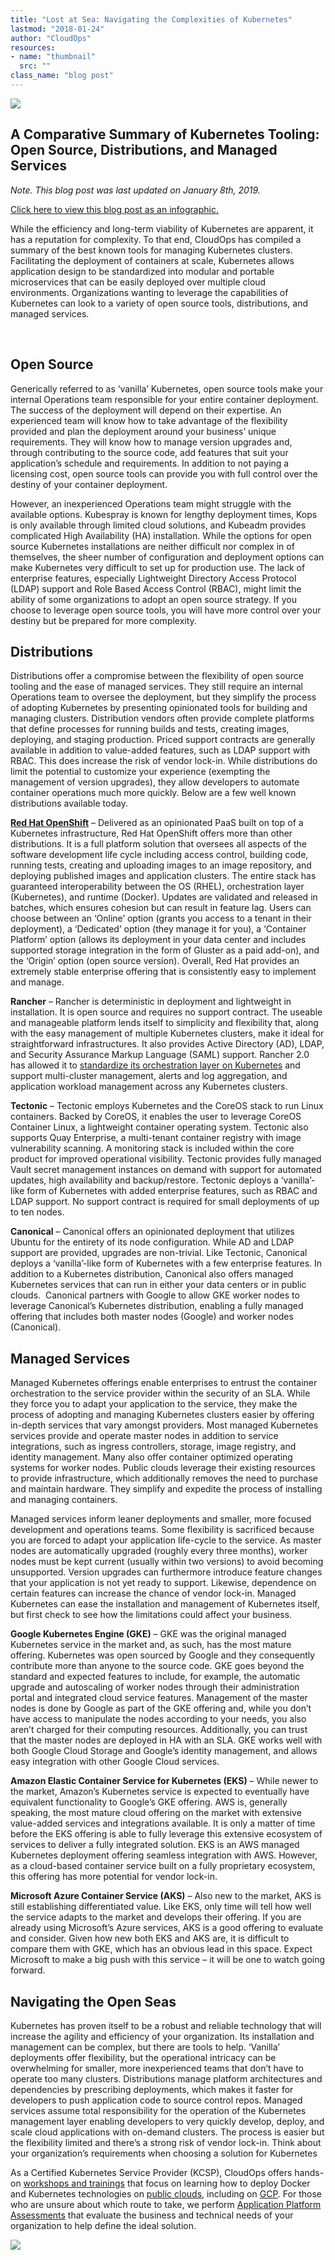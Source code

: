 ```yaml
---
title: "Lost at Sea: Navigating the Complexities of Kubernetes"
lastmod: "2018-01-24"
author: "CloudOps"
resources:
- name: "thumbnail"
  src: ""
class_name: "blog post"
---
```


<img src="/images/blog/post/helmsman.png" class="main-blog-image">

<p></p>
<h2>A Comparative Summary of Kubernetes Tooling: Open Source, Distributions, and Managed Services</h2><p><em>Note. This blog post was last updated on January 8th, 2019.</em></p><p><a href="https://www.cloudops.com/2019/02/infographic-your-guide-to-kubernetes-distributions/">Click here to view this blog post as an infographic.</a></p><p><span style="font-weight: 400;">While the efficiency and long-term viability of Kubernetes are apparent, it has a reputation for complexity. To that end, CloudOps has compiled a summary of the best known tools for managing Kubernetes clusters. Facilitating the deployment of containers at scale, Kubernetes allows application design to be standardized into modular and portable microservices that can be easily deployed over multiple cloud environments. Organizations wanting to leverage the capabilities of Kubernetes can look to a variety of open source tools, distributions, and managed services.&nbsp;</span></p><p>&nbsp;</p><h2><strong>Open Source</strong></h2><p><span style="font-weight: 400;">Generically referred to as ‘vanilla’ Kubernetes, open source tools make your internal Operations team responsible for your entire container deployment. The success of the deployment will depend on their expertise. An experienced team will know how to take advantage of the flexibility provided and plan the deployment around your business’ unique requirements. They will know how to manage version upgrades and, through contributing to the source code, add features that suit your application’s schedule and requirements. In addition to not paying a licensing cost, open source tools can provide you with full control over the destiny of your container deployment.</span></p><p><span style="font-weight: 400;">However, an inexperienced Operations team might struggle with the available options. Kubespray is known for lengthy deployment times, Kops is only available through limited cloud solutions, and Kubeadm provides complicated High Availability (HA) installation. While the options for open source Kubernetes installations are neither difficult nor complex in of themselves, the sheer number of configuration and deployment options can make Kubernetes very difficult to set up for production use. The lack of enterprise features, especially Lightweight Directory Access Protocol (LDAP) support and Role Based Access Control (RBAC), might limit the ability of some organizations to adopt an open source strategy. If you choose to leverage open source tools, you will have more control over your destiny but be prepared for more complexity.</span></p><h2><strong>Distributions</strong></h2><p><span style="font-weight: 400;">Distributions offer a compromise between the flexibility of open source tooling and the ease of managed services. They still require an internal Operations team to oversee the deployment, but they simplify the process of adopting Kubernetes by presenting opinionated tools for building and managing clusters. Distribution vendors often provide complete platforms that define processes for running builds and tests, creating images, deploying, and staging production. Priced support contracts are generally available in addition to value-added features, such as LDAP support with RBAC. This does increase the risk of vendor lock-in. While distributions do limit the potential to customize your experience (exempting the management of version upgrades), they allow developers to automate container operations much more quickly. Below are a few well known distributions available today.</span></p><p><a href="https://www.cloudops.com/2018/04/the-value-of-openshift-for-the-enterprise-software-transformation/"><strong>Red Hat OpenShift</strong></a> – <span style="font-weight: 400;">Delivered as an opinionated PaaS built on top of a Kubernetes infrastructure, Red Hat OpenShift offers more than other distributions. It is a full platform solution that oversees all aspects of the software development life cycle including access control, building code, running tests, creating and uploading images to an image repository, and deploying published images and application clusters. The entire stack has guaranteed interoperability between the OS (RHEL), orchestration layer (Kubernetes), and runtime (Docker). Updates are validated and released in batches, which ensures cohesion but can result in feature lag. Users can choose between an ‘Online’ option (grants you access to a tenant in their deployment), a ‘Dedicated’ option (they manage it for you), a ‘Container Platform’ option (allows its deployment in your data center and includes supported storage integration in the form of Gluster as a paid add-on), and the ‘Origin’ option (open source version). Overall, Red Hat provides an extremely stable enterprise offering that is consistently easy to implement and manage.</span></p><p><strong>Rancher</strong> –&nbsp;<span style="font-weight: 400;">Rancher is deterministic in deployment and lightweight in installation. It is open source and requires no support contract. The useable and manageable platform lends itself to simplicity and flexibility that, along with the easy management of multiple Kubernetes clusters, make it ideal for straightforward infrastructures. It also provides Active Directory (AD), LDAP, and Security Assurance Markup Language (SAML) support. Rancher 2.0 has allowed it to</span><span style="font-weight: 400;">&nbsp;</span><span style="font-weight: 400;"><a href="http://rancher.com/rancher2-0/">standardize its orchestration layer on Kubernetes</a>&nbsp;and support&nbsp;</span><span style="font-weight: 400;">multi-cluster management, alerts and log aggregation, and application workload management across any Kubernetes clusters.</span></p><p><strong>Tectonic</strong> – <span style="font-weight: 400;">Tectonic employs Kubernetes and the CoreOS stack to run Linux containers. Backed by CoreOS, it enables the user to leverage CoreOS Container Linux, a lightweight container operating system. Tectonic also supports Quay Enterprise, a multi-tenant container registry with image vulnerability scanning. A monitoring stack is included within the core product for improved operational visibility. Tectonic provides fully managed Vault secret management instances on demand with support for automated updates, high availability and backup/restore. Tectonic deploys a ‘vanilla’-like form of Kubernetes with added enterprise features, such as RBAC and LDAP support. No support contract is required for small deployments of up to ten nodes.</span></p><p><strong>Canonical</strong> – <span style="font-weight: 400;">Canonical offers an opinionated deployment that utilizes Ubuntu for the entirety of its node configuration. While AD and LDAP support are provided, upgrades are non-trivial. Like Tectonic, Canonical deploys a ‘vanilla’-like form of Kubernetes with a few enterprise features. In addition to a Kubernetes distribution, Canonical also offers managed Kubernetes services that can run in either your data centers or in public clouds. &nbsp;Canonical partners with Google to allow GKE worker nodes to leverage Canonical’s Kubernetes distribution, enabling a fully managed offering that includes both master nodes (Google) and worker nodes (Canonical).</span></p><h2><strong>Managed Services</strong></h2><p><span style="font-weight: 400;">Managed Kubernetes offerings enable enterprises to entrust the container orchestration to the service provider within the security of an SLA. While they force you to adapt your application to the service, they make the process of adopting and managing Kubernetes clusters easier by offering in-depth services that vary amongst providers. Most managed Kubernetes services provide and operate master nodes in addition to service integrations, such as ingress controllers, storage, image registry, and identity management. Many also offer container optimized operating systems for worker nodes. Public clouds leverage their existing resources to provide infrastructure, which additionally removes the need to purchase and maintain hardware. They simplify and expedite the process of installing and managing containers.</span></p><p><span style="font-weight: 400;">Managed services inform leaner deployments and smaller, more focused development and operations teams. Some flexibility is sacrificed because you are forced to adapt your application life-cycle to the service. As master nodes are automatically upgraded (roughly every three months), worker nodes must be kept current (usually within two versions) to avoid becoming unsupported. Version upgrades can furthermore introduce feature changes that your application is not yet ready to support. Likewise, dependence on certain features can increase the chance of vendor lock-in. Managed Kubernetes can ease the installation and management of Kubernetes itself, but first check to see how the limitations could affect your business.</span></p><p><strong>Google Kubernetes Engine (GKE)</strong> –&nbsp;<span style="font-weight: 400;">GKE was the original managed Kubernetes service in the market and, as such, has the most mature offering. Kubernetes was open sourced by Google and they consequently contribute more than anyone to the source code. GKE goes beyond the standard and expected features to include, for example, the automatic upgrade and autoscaling of worker nodes through their administration portal and integrated cloud service features. Management of the master nodes is done by Google as part of the GKE offering and, while you don’t have access to manipulate the nodes according to your needs, you also aren’t charged for their computing resources. Additionally, you can trust that the master nodes are deployed in HA with an SLA. GKE works well with both Google Cloud Storage and Google’s identity management, and allows easy integration with other Google Cloud services. </span></p><p><strong>Amazon Elastic Container Service for Kubernetes (EKS)</strong> – <span style="font-weight: 400;">While newer to the market, Amazon’s Kubernetes service is expected to eventually have equivalent functionality to Google’s GKE offering. AWS is, generally speaking, the most mature cloud offering on the market with extensive value-added services and integrations available. It is only a matter of time before the EKS offering is able to fully leverage this extensive ecosystem of services to deliver a fully integrated solution. EKS is an AWS managed Kubernetes deployment offering seamless integration with AWS. However, as a cloud-based container service built on a fully proprietary ecosystem, this offering has more potential for vendor lock-in. </span></p><p><strong>Microsoft Azure Container Service (AKS)</strong> – <span style="font-weight: 400;">Also new to the market, AKS is still establishing differentiated value. Like EKS, only time will tell how well the service adapts to the market and develops their offering. If you are already using Microsoft’s Azure services, AKS is a good offering to evaluate and consider. Given how new both EKS and AKS are, it is difficult to compare them with GKE, which has an obvious lead in this space. Expect Microsoft to make a big push with this service – it will be one to watch going forward.</span></p><h2><strong>Navigating the Open Seas</strong></h2><p><span style="font-weight: 400;">Kubernetes has proven itself to be a robust and reliable technology that will increase the agility and efficiency of your organization. Its installation and management can be complex, but there are tools to help. ‘Vanilla’ deployments offer flexibility, but the operational intricacy can be overwhelming for smaller, more inexperienced teams that don’t have to operate too many clusters. Distributions manage platform architectures and dependencies by prescribing deployments, which makes it faster for developers to push application code to source control repos.&nbsp;</span><span style="font-weight: 400;">Managed services assume total responsibility for the operation of the Kubernetes management layer enabling developers to very quickly develop, deploy, and scale cloud applications with on-demand clusters. The process is easier but the flexibility limited and there’s a strong risk of vendor lock-in. Think about your organization’s requirements when choosing a solution for Kubernetes</span></p><p>As a Certified Kubernetes Service Provider (KCSP), CloudOps offers hands-on <a href="https://www.cloudops.com/workshop-calendar/?utm_content=64750421&amp;utm_medium=social&amp;utm_source=linkedin#upcoming" target="_blank" rel="noopener noreferrer">workshops and trainings</a> that focus on learning how to deploy Docker and Kubernetes technologies on <a href="https://www.cloudops.com/docker-and-kubernetes-workshops/" target="_blank" rel="noopener noreferrer">public clouds</a>, including on <a href="https://www.cloudops.com/docker-kubernetes-gke-gcp-workshop/" target="_blank" rel="noopener noreferrer">GCP</a>. For those who are unsure about which route to take, we perform <a href="https://www.cloudops.com/services/professionnal-services/cloud-architecture/" target="_blank" rel="noopener noreferrer">Application Platform Assessments</a> that evaluate the business and technical needs of your organization to help define the ideal solution.</p>

<div class="row">
    <div class="col-xl-8 offset-xl-2 col-lg-10 offset-lg-1 col-md-10 offset-md-1 col-sm-12 col-xs-12 cta-image">
      <img src="/images/blog/cta/workshop-white.jpeg">
    </div>
</div>